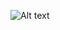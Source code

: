 <img
  src="https://i.ibb.co/CwHwkvV/Youtube-Thumbnail-36.png"
  alt="Alt text"
  title="Optional title"
  style="display: inline-block; margin: 0 auto; max-width: 300px">
